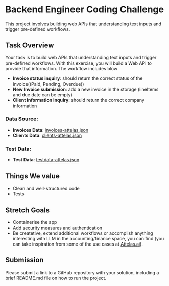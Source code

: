 # Backend Engineer Coding Challenge

This project involves building web APIs that understanding text inputs and trigger pre-defined workflows. 

## Task Overview

Your task is to build web APIs that understanding text inputs and trigger pre-defined workflows. With this exercise, you will build a Web API to provide that information. The workflow includes blow
-	**Invoice status inquiry**: should return the correct status of the invoice((Paid, Pending, Overdue))
- **New Invoice submission**: add a new invoice in the storage (lineItems and due date can be empty)
- **Client information inquiry**: should return the correct company information


### Data Source:
- **Invoices Data**: [invoices-attelas.json](https://github.com/attelas-ai/Take-home-test-backend/blob/main/invoices-attelas.json)
- **Clients Data**: [clients-attelas.json](https://github.com/attelas-ai/Take-home-test-backend/blob/main/clients-attelas.json)

### Test Data:

- **Test Data**: [testdata-attelas.json](https://github.com/attelas-ai/Take-home-test-backend/blob/main/testdata-attelas.json)


## Things We value

- Clean and well-structured code
- Tests

## Stretch Goals

- Containerise the app
- Add security measures and authentication
- Be createtive, extend additional workflows or accomplish anything interesting with LLM in the accounting/finance space, you can find (you can take inspiration from some of the use cases at [Attelas.ai](https://attelas.ai)).


## Submission 
Please submit a link to a GitHub repository with your solution, including a brief README.md file on how to run the project. 
